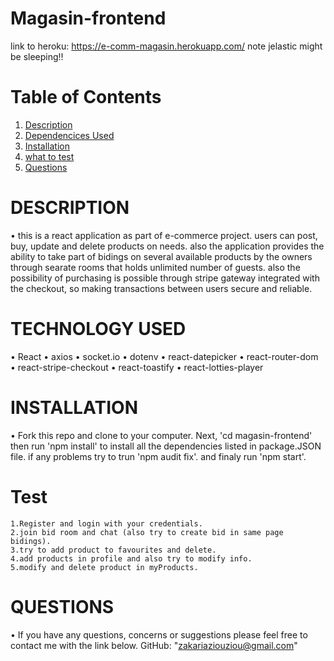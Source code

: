 # Magasin-frontend

link to heroku: https://e-comm-magasin.herokuapp.com/  note jelastic might be sleeping!! 

# Table of Contents

  1. [Description](#Description)
  2. [Dependencices Used](#TechnologyUsed)
  3. [Installation](#Installation) 
  4. [what to test](#Test)
  5. [Questions](#Questions)

# DESCRIPTION
• this is a react application as part of e-commerce project. users can post, buy, update and delete products on needs. also the application provides the ability to take part of bidings on several available products by the owners through searate rooms that holds unlimited number of guests. also the possibility of purchasing is possible through stripe gateway integrated with the checkout, so making transactions between users secure and reliable.   

# TECHNOLOGY USED
• React
• axios
• socket.io
• dotenv
• react-datepicker
• react-router-dom
• react-stripe-checkout
• react-toastify
• react-lotties-player


# INSTALLATION
• Fork this repo and clone to your computer. Next, 'cd magasin-frontend' then run 'npm install' to install all the dependencies listed in package.JSON file. if any problems try to trun 'npm audit fix'. and finaly run 'npm start'.


# Test
````
1.Register and login with your credentials.
2.join bid room and chat (also try to create bid in same page bidings).
3.try to add product to favourites and delete.
4.add products in profile and also try to modify info.
5.modify and delete product in myProducts.
````
# QUESTIONS
• If you have any questions, concerns or suggestions please feel free to contact me with the link below.
GitHub: "zakariaziouziou@gmail.com"
